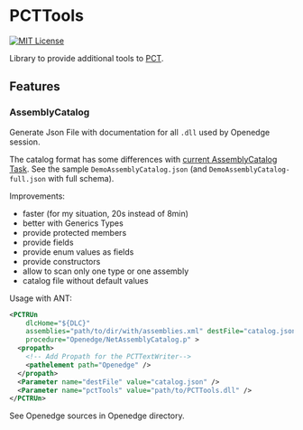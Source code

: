 # PCTTools

[![MIT License](https://img.shields.io/badge/License-MIT-green.svg)](https://choosealicense.com/licenses/mit/)

Library to provide additional tools to [PCT](https://github.com/Riverside-Software/pct).

## Features

### AssemblyCatalog

Generate Json File with documentation for all `.dll` used by Openedge session.

The catalog format has some differences with [current AssemblyCatalog Task](https://github.com/Riverside-Software/pct/wiki/AssemblyCatalog).
See the sample `DemoAssemblyCatalog.json` (and `DemoAssemblyCatalog-full.json` with full schema).

Improvements:

- faster (for my situation, 20s instead of 8min)
- better with Generics Types
- provide protected members
- provide fields
- provide enum values as fields
- provide constructors
- allow to scan only one type or one assembly
- catalog file without default values

Usage with ANT:

```xml
<PCTRUn 
    dlcHome="${DLC}" 
    assemblies="path/to/dir/with/assemblies.xml" destFile="catalog.json"
    procedure="Openedge/NetAssemblyCatalog.p" >
  <propath>
    <!-- Add Propath for the PCTTextWriter-->
    <pathelement path="Openedge" />
  </propath>
  <Parameter name="destFile" value="catalog.json" />
  <Parameter name="pctTools" value="path/to/PCTTools.dll" />
</PCTRUn>
```

See Openedge sources in Openedge directory.
